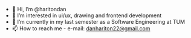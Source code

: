 - 👋 Hi, I’m @haritondan
- 👀 I’m interested in ui/ux, drawing and frontend development
- 🌱 I’m currently in my last semester as a Software Engineering at TUM
- 📫 How to reach me - e-mail: danhariton22@gmail.com

<!---
haritondan/haritondan is a ✨ special ✨ repository because its `README.md` (this file) appears on your GitHub profile.
You can click the Preview link to take a look at your changes.
--->
